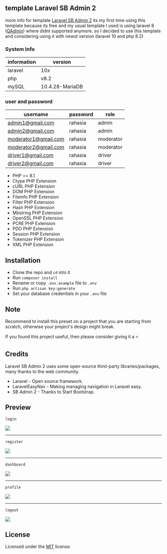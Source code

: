 ## template Laravel SB Admin 2
more info for template [Laravel SB Admin 2](https://github.com/aleckrh/laravel-sb-admin-2)
its my first time using this template because its free and my usual template I used is using laravel 8 ([QAdmin](https://github.com/superXdev/QAdmin)) where didnt supported anymore. so I decided to use this template and considering using it with newst version (laravel 10 and php 8.2)

### System Info
| information     | version         |
|-----------------|-----------------|
| laravel         | 10x             |
| php             | v8.2            |
| mySQL           | 10.4.28-MariaDB |

### user and password 
| username                 | password  | role      |
|--------------------------|-----------|-----------|
| admin1@gmail.com         | rahasia   | admin     |
| admin2@gmail.com         | rahasia   | admin     |
| moderator1@gmail.com     | rahasia   | moderator |
| moderator2@gmail.com     | rahasia   | moderator |
| driver1@gmail.com        | rahasia   | driver    |
| driver2@gmail.com        | rahasia   | driver    |


- PHP >= 8.1
- Ctype PHP Extension
- cURL PHP Extension
- DOM PHP Extension
- Fileinfo PHP Extension
- Filter PHP Extension
- Hash PHP Extension
- Mbstring PHP Extension
- OpenSSL PHP Extension
- PCRE PHP Extension
- PDO PHP Extension
- Session PHP Extension
- Tokenizer PHP Extension
- XML PHP Extension

## Installation

- Clone the repo and `cd` into it
- Run `composer install`
- Rename or copy `.env.example` file to `.env`
- Run `php artisan key:generate`
- Set your database credentials in your `.env` file

## Note

Recommend to install this preset on a project that you are starting from scratch, otherwise your project's design might break.

If you found this project useful, then please consider giving it a :star:

## Credits

Laravel SB Admin 2 uses some open-source third-party libraries/packages, many thanks to the web community.

- Laravel - Open source framework.
- LaravelEasyNav - Making managing navigation in Laravel easy.
- SB Admin 2 - Thanks to Start Bootstrap.

## Preview

`login`

<img src="https://imgur.com/YjGp6Sbl.png">

***

`register`

<img src="https://imgur.com/Wj09cu4l.png">

***

`dashboard`

<img src="https://imgur.com/CrmOfT5l.png">

***

`profile`

<img src="https://imgur.com/5t4eS1rl.png">

***

`logout`

<img src="https://imgur.com/d9JclOYl.png">

## License

Licensed under the [MIT](LICENSE) license.
